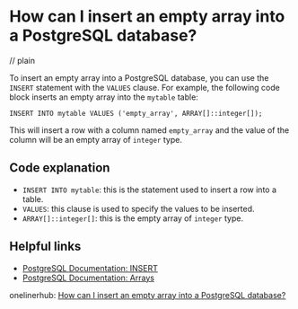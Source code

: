 # How can I insert an empty array into a PostgreSQL database?
// plain

To insert an empty array into a PostgreSQL database, you can use the `INSERT` statement with the `VALUES` clause. For example, the following code block inserts an empty array into the `mytable` table:

```
INSERT INTO mytable VALUES ('empty_array', ARRAY[]::integer[]);
```

This will insert a row with a column named `empty_array` and the value of the column will be an empty array of `integer` type.

## Code explanation


- `INSERT INTO mytable`: this is the statement used to insert a row into a table.
- `VALUES`: this clause is used to specify the values to be inserted.
- `ARRAY[]::integer[]`: this is the empty array of `integer` type.

## Helpful links

- [PostgreSQL Documentation: INSERT](https://www.postgresql.org/docs/current/sql-insert.html)
- [PostgreSQL Documentation: Arrays](https://www.postgresql.org/docs/current/arrays.html)

onelinerhub: [How can I insert an empty array into a PostgreSQL database?](https://onelinerhub.com/postgresql/how-can-i-insert-an-empty-array-into-a-postgresql-database)